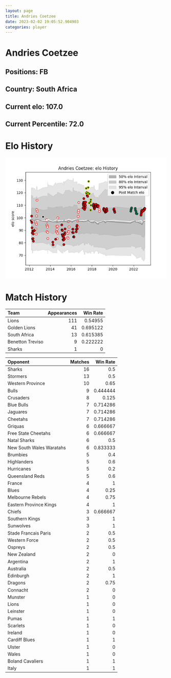 ```yaml
---  
layout: page  
title: Andries Coetzee  
date: 2023-02-02 19:05:52.904903  
categories: player  
---
```

# Andries Coetzee

## Positions: FB

## Country: South Africa

## Current elo: 107.0

## Current Percentile: 72.0

# Elo History


![elo history](history_AndriesCoetzee.png)
# Match History


| Team             |   Appearances |   Win Rate |
|:-----------------|--------------:|-----------:|
| Lions            |           111 |   0.54955  |
| Golden Lions     |            41 |   0.695122 |
| South Africa     |            13 |   0.615385 |
| Benetton Treviso |             9 |   0.222222 |
| Sharks           |             1 |   0        |

| Opponent                 |   Matches |   Win Rate |
|:-------------------------|----------:|-----------:|
| Sharks                   |        16 |   0.5      |
| Stormers                 |        13 |   0.5      |
| Western Province         |        10 |   0.65     |
| Bulls                    |         9 |   0.444444 |
| Crusaders                |         8 |   0.125    |
| Blue Bulls               |         7 |   0.714286 |
| Jaguares                 |         7 |   0.714286 |
| Cheetahs                 |         7 |   0.714286 |
| Griquas                  |         6 |   0.666667 |
| Free State Cheetahs      |         6 |   0.666667 |
| Natal Sharks             |         6 |   0.5      |
| New South Wales Waratahs |         6 |   0.833333 |
| Brumbies                 |         5 |   0.4      |
| Highlanders              |         5 |   0.6      |
| Hurricanes               |         5 |   0.2      |
| Queensland Reds          |         5 |   0.6      |
| France                   |         4 |   1        |
| Blues                    |         4 |   0.25     |
| Melbourne Rebels         |         4 |   0.75     |
| Eastern Province Kings   |         4 |   1        |
| Chiefs                   |         3 |   0.666667 |
| Southern Kings           |         3 |   1        |
| Sunwolves                |         3 |   1        |
| Stade Francais Paris     |         2 |   0.5      |
| Western Force            |         2 |   0.5      |
| Ospreys                  |         2 |   0.5      |
| New Zealand              |         2 |   0        |
| Argentina                |         2 |   1        |
| Australia                |         2 |   0.5      |
| Edinburgh                |         2 |   1        |
| Dragons                  |         2 |   0.75     |
| Connacht                 |         2 |   0        |
| Munster                  |         1 |   0        |
| Lions                    |         1 |   0        |
| Leinster                 |         1 |   0        |
| Pumas                    |         1 |   1        |
| Scarlets                 |         1 |   0        |
| Ireland                  |         1 |   0        |
| Cardiff Blues            |         1 |   1        |
| Ulster                   |         1 |   0        |
| Wales                    |         1 |   0        |
| Boland Cavaliers         |         1 |   1        |
| Italy                    |         1 |   1        |